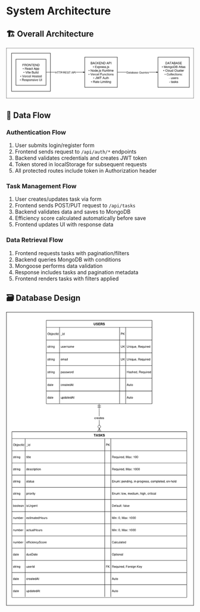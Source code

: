 # System Architecture

## 🏗️ Overall Architecture
![Alt text](/images/TaskManagerArch.png)


## 🔄 Data Flow

### Authentication Flow
1. User submits login/register form
2. Frontend sends request to `/api/auth/*` endpoints
3. Backend validates credentials and creates JWT token
4. Token stored in localStorage for subsequent requests
5. All protected routes include token in Authorization header

### Task Management Flow
1. User creates/updates task via form
2. Frontend sends POST/PUT request to `/api/tasks`
3. Backend validates data and saves to MongoDB
4. Efficiency score calculated automatically before save
5. Frontend updates UI with response data

### Data Retrieval Flow
1. Frontend requests tasks with pagination/filters
2. Backend queries MongoDB with conditions
3. Mongoose performs data validation
4. Response includes tasks and pagination metadata
5. Frontend renders tasks with filters applied

## 🗃️ Database Design
![Alt text](/images/DatabaseSchema.png)

